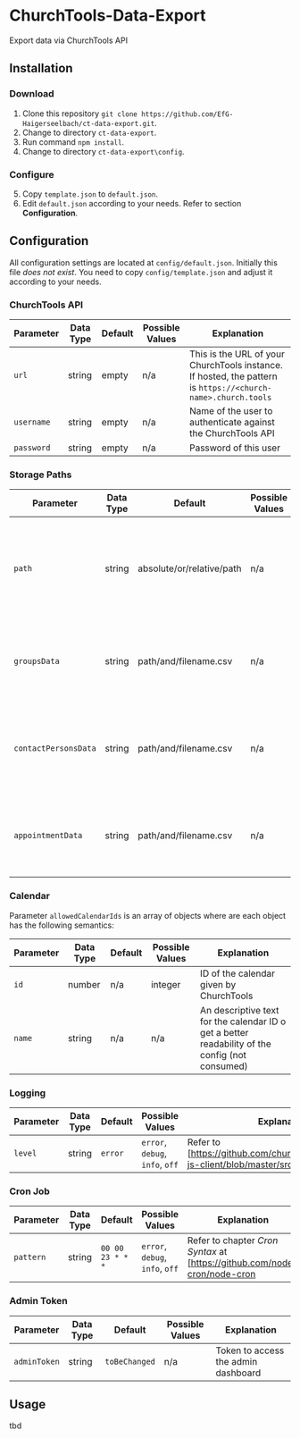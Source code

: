 # ChurchTools-Data-Export

Export data via ChurchTools API

## Installation

### Download

1. Clone this repository `git clone https://github.com/EfG-Haigerseelbach/ct-data-export.git`.
2. Change to directory `ct-data-export`.
3. Run command `npm install`.
4. Change to directory `ct-data-export\config`.

### Configure

5. Copy `template.json` to `default.json`.
6. Edit `default.json` according to your needs. Refer to section **Configuration**.

## Configuration

All configuration settings are located at `config/default.json`. Initially this file *does not exist*. You need to copy `config/template.json` and adjust it according to your needs.

### ChurchTools API

| Parameter   | Data Type | Default | Possible Values | Explanation                                                                                                  |
|-------------|-----------|---------|-----------------|--------------------------------------------------------------------------------------------------------------|
| `url`       | string    | empty   | n/a             | This is the URL of your ChurchTools instance. If hosted, the pattern is `https://<church-name>.church.tools` |
| `username`  | string    | empty   | n/a             | Name of the user to authenticate against the ChurchTools API                                                 |
| `password`  | string    | empty   | n/a             | Password of this user                                                                                        |

### Storage Paths

| Parameter            | Data Type | Default                   | Possible Values | Explanation                                                                                   |
|----------------------|-----------|---------------------------|-----------------|-----------------------------------------------------------------------------------------------|
| `path`               | string    | absolute/or/relative/path | n/a             | Absolute or relative path where to store the exported data with or without ending slash (`/`) |
| `groupsData`         | string    | path/and/filename.csv     | n/a             | Filename for data of groups without file type extension (e.g. `.csv`)                         |
| `contactPersonsData` | string    | path/and/filename.csv     | n/a             | Filename for data of contact persons without file type extension (e.g. `.csv`)                |
| `appointmentData`    | string    | path/and/filename.csv     | n/a             | Filename for data of appointments without file type extension (e.g. `.csv`)                   |

### Calendar

Parameter `allowedCalendarIds` is an array of objects where are each object has the following semantics:

| Parameter | Data Type | Default | Possible Values | Explanation                                                                                     |
|-----------|-----------|---------|-----------------|-------------------------------------------------------------------------------------------------|
| `id`      | number    | n/a     | integer         | ID of the calendar given by ChurchTools                                                         |
| `name`    | string    | n/a     | n/a             | An descriptive text for the calendar ID o get a better readability of the config (not consumed) |

### Logging

| Parameter | Data Type | Default | Possible Values                 | Explanation                                                                                |
|-----------|-----------|---------|---------------------------------|--------------------------------------------------------------------------------------------|
| `level`   | string    | `error` | `error`, `debug`, `info`, `off` | Refer to [https://github.com/churchtools/churchtools-js-client/blob/master/src/logging.js|https://github.com/churchtools/churchtools-js-client/blob/master/src/logging.js] |

### Cron Job

| Parameter | Data Type | Default          | Possible Values                 | Explanation                                                                |
|-----------|-----------|------------------|---------------------------------|----------------------------------------------------------------------------|
| `pattern` | string    | `00 00 23 * * *` | `error`, `debug`, `info`, `off` | Refer to chapter *Cron Syntax* at [https://github.com/node-cron/node-cron|https://github.com/node-cron/node-cron] |

### Admin Token

| Parameter    | Data Type | Default       | Possible Values | Explanation                         |
|--------------|-----------|---------------|-----------------|-------------------------------------|
| `adminToken` | string    | `toBeChanged` | n/a             | Token to access the admin dashboard |

## Usage

tbd